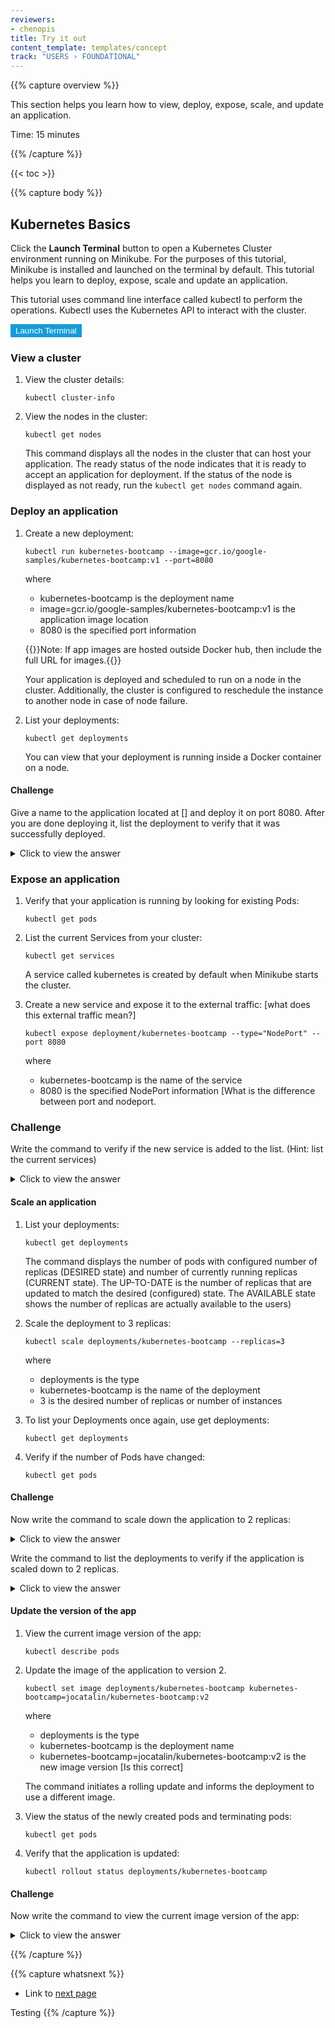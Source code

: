 ```yaml
---
reviewers:
- chenopis
title: Try it out
content_template: templates/concept
track: "USERS › FOUNDATIONAL"
---
```


{{% capture overview %}}

This section helps you learn how to view, deploy, expose, scale, and update an application.

Time: 15 minutes

{{% /capture %}}

{{< toc >}}

{{% capture body %}}

## Kubernetes Basics

Click the **Launch Terminal** button to open a Kubernetes Cluster environment running on Minikube. <!---
information about minikube on hover-
Minikube is a lightweight Kubernetes implementation that deploys a simple cluster containing only one node.
--> For the purposes of this tutorial, Minikube is installed and launched on the terminal by default. This tutorial helps you learn to deploy, expose, scale and update an application.

This tutorial uses command line interface called kubectl to perform the operations. Kubectl uses the Kubernetes API to interact with the cluster.

<div id="my-panel" data-katacoda-ondemand="true" data-katacoda-env="minikube" data-katacoda-command="minikube version; minikube start" data-katacoda-ui="panel"></div>
<script src="https://katacoda.com/embed.js"></script>
<button style="color:#ffffff; background-color: #169bd7; border:2px solid #169bd7" onclick="window.katacoda.init(); ">Launch Terminal</button>


### View a cluster


1. View the cluster details:

    ```
    kubectl cluster-info
    ```

2. View the nodes in the cluster:

    ```
    kubectl get nodes
    ```

    This command displays all the nodes in the cluster that can host your application. The ready status of the node indicates that it is ready to accept an application for deployment. If the status of the node is displayed as not ready, run the ```kubectl get nodes``` command again.

### Deploy an application

1. Create a new deployment:

    ```
    kubectl run kubernetes-bootcamp --image=gcr.io/google-samples/kubernetes-bootcamp:v1 --port=8080
    ```

    where
    * kubernetes-bootcamp is the deployment name
    * image=gcr.io/google-samples/kubernetes-bootcamp:v1 is the application image location
    * 8080 is the specified port information

    {{<note>}}Note: If app images are hosted outside Docker hub, then include the full URL for images.{{</note>}}

    Your application is deployed and scheduled to run on a node in the cluster. Additionally, the cluster is configured to reschedule the instance to another node in case of node failure.

2. List your deployments:

    ```
    kubectl get deployments
    ```

    You can view that your deployment is running inside a Docker container on a node.

#### Challenge

Give a name to the application located at [] and deploy it on port 8080. After you are done deploying it, list the deployment to verify that it was successfully deployed.

<details>
<summary>Click to view the answer</summary>

```
kubectl run <kubernetes-bootcamp> <--image=gcr.io/google-samples/kubernetes-bootcamp:v1> --port=8080
```

</details>

### Expose an application


1. Verify that your application is running by looking for existing Pods:

    ```
    kubectl get pods
    ```

2. List the current Services from your cluster:

    ```
    kubectl get services
    ```

    A service called kubernetes is created by default when Minikube starts the cluster.

3. Create a new service and expose it to the external traffic: [what does this external traffic mean?]

    ```
    kubectl expose deployment/kubernetes-bootcamp --type="NodePort" --port 8080
    ```
    where

    * kubernetes-bootcamp is the name of the service
    * 8080 is the specified NodePort information [What is the difference between port and nodeport. <!---do I need to explain it here, since the number example commands are using is the same and it might cause confusion]-->


### Challenge

Write the command to verify if the new service is added to the list. (Hint: list the current services)

<details>
  <summary>Click to view the answer</summary>
  <p>
  ```
  kubectl get services
  ```
  </p>
</details>


#### Scale an application

1. List your deployments:

    ```
    kubectl get deployments
    ```

    The command displays the number of pods with configured number of replicas (DESIRED state) and number of currently running replicas (CURRENT state). The UP-TO-DATE is the number of replicas that are updated to match the desired (configured) state. The AVAILABLE state shows the number of replicas are actually available to the users)

2. Scale the deployment to 3 replicas:

    ```
    kubectl scale deployments/kubernetes-bootcamp --replicas=3
    ```

    where
    * deployments is the type
    * kubernetes-bootcamp is the name of the deployment
    * 3 is the desired number of replicas or number of instances



3. To list your Deployments once again, use get deployments:

    ```
    kubectl get deployments
    ```

4. Verify if the number of Pods have changed:

    ```
    kubectl get pods
    ```

#### Challenge

Now write the command to scale down the application to 2 replicas:

<details>
<summary>Click to view the answer</summary>
<p>
```
kubectl scale deployments/kubernetes-bootcamp --replicas=2
```
</p>
</details>

Write the command to list the deployments to verify if the application is scaled down to 2 replicas.

<details>
<summary>Click to view the answer</summary>
<p>

```
kubectl get deployments
```
</p>
</details>


#### Update the version of the app


1. View the current image version of the app:

    ```
    kubectl describe pods
    ```

2. Update the image of the application to version 2.

    ```
    kubectl set image deployments/kubernetes-bootcamp kubernetes-bootcamp=jocatalin/kubernetes-bootcamp:v2
    ```
    where
    * deployments is the type
    * kubernetes-bootcamp is the deployment name
    * kubernetes-bootcamp=jocatalin/kubernetes-bootcamp:v2 is the new image version [Is this correct]

    The command initiates a rolling update and informs the deployment to use a different image.

3. View the status of the newly created pods and terminating pods:

    ```
    kubectl get pods
    ```

4. Verify that the application is updated:

    ```
    kubectl rollout status deployments/kubernetes-bootcamp
    ```

#### Challenge

Now write the command to view the current image version of the app:


<details>
  <summary>Click to view the answer</summary>
  <p>
  ```
  kubectl describe pods
  ```
  </p>
  </details>

{{% /capture %}}

{{% capture whatsnext %}}

* Link to [next page](/docs/user-journeys/users/application-developer/concepts1/)

Testing
{{% /capture %}}
